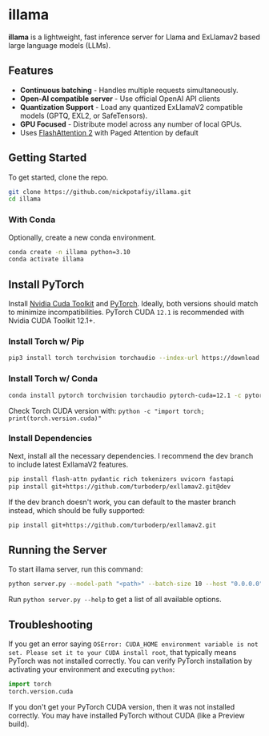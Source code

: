 # illama
**illama** is a lightweight, fast inference server for Llama and ExLlamav2 based large language models (LLMs).

## Features
- **Continuous batching** - Handles multiple requests simultaneously.
- **Open-AI compatible server** - Use official OpenAI API clients
- **Quantization Support** - Load any quantized ExLlamaV2 compatible models (GPTQ, EXL2, or SafeTensors).
- **GPU Focused** - Distribute model across any number of local GPUs.
- Uses [FlashAttention 2](https://github.com/Dao-AILab/flash-attention) with Paged Attention by default

## Getting Started

To get started, clone the repo.

```bash
git clone https://github.com/nickpotafiy/illama.git
cd illama
```

### With Conda

Optionally, create a new conda environment.

```bash
conda create -n illama python=3.10
conda activate illama
```

## Install PyTorch

Install [Nvidia Cuda Toolkit](https://developer.nvidia.com/cuda-toolkit-archive) and [PyTorch](https://pytorch.org/get-started/locally/). Ideally, both versions should match to minimize incompatibilities. PyTorch CUDA `12.1` is recommended with Nvidia CUDA Toolkit 12.1+.

### Install Torch w/ Pip

```bash
pip3 install torch torchvision torchaudio --index-url https://download.pytorch.org/whl/cu121
```

### Install Torch w/ Conda

```bash
conda install pytorch torchvision torchaudio pytorch-cuda=12.1 -c pytorch -c nvidia
```

Check Torch CUDA version with: `python -c "import torch; print(torch.version.cuda)"`

### Install Dependencies

Next, install all the necessary dependencies. I recommend the dev branch to include latest ExllamaV2 features.

```bash
pip install flash-attn pydantic rich tokenizers uvicorn fastapi
pip install git+https://github.com/turboderp/exllamav2.git@dev
```

If the dev branch doesn't work, you can default to the master branch instead, which should be fully supported:

```bash
pip install git+https://github.com/turboderp/exllamav2.git
```

## Running the Server

To start illama server, run this command:

```bash
python server.py --model-path "<path>" --batch-size 10 --host "0.0.0.0" --port 5000 --verbose
```

Run `python server.py --help` to get a list of all available options.

## Troubleshooting

If you get an error saying `OSError: CUDA_HOME environment variable is not set. Please set it to your CUDA install root`, that typically means PyTorch was not installed correctly. You can verify PyTorch installation by activating your environment and executing `python`:

```python
import torch
torch.version.cuda
```
If you don't get your PyTorch CUDA version, then it was not installed correctly. You may have installed PyTorch without CUDA (like a Preview build).